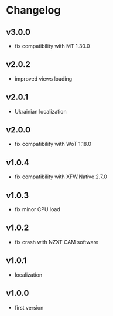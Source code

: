 # Changelog

## v3.0.0

* fix compatibility with MT 1.30.0

## v2.0.2

* improved views loading

## v2.0.1

* Ukrainian localization

## v2.0.0

* fix compatibility with WoT 1.18.0

## v1.0.4

* fix compatibility with XFW.Native 2.7.0

## v1.0.3

* fix minor CPU load

## v1.0.2

* fix crash with NZXT CAM software

## v1.0.1

* localization

## v1.0.0

* first version